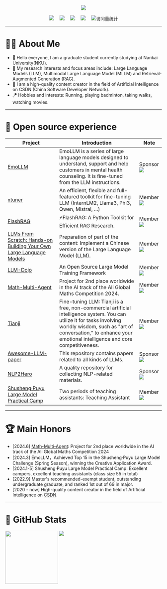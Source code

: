 <div align="center">
  
  <!-- dynamic typing effect 动态打字效果 -->
  <div>
    <a href="https://blog.sunguoqi.com/">
      <img src="https://readme-typing-svg.demolab.com?font=Fira+Code&pause=1000&width=435&lines=Have a pleasant day!&center=true&size=27" />
    </a>
  </div>

 

  <!-- for beauty 留个空行好看点 -->
  <div>&nbsp;</div>
  
  <!-- profile logo 个人资料徽标 -->
  <div>
    <a href="https://blog.csdn.net/qq_49821869?spm=1000.2115.3001.5343"><img src="https://img.shields.io/badge/Website-BLOG-blue" /></a>&emsp;
    <a href="https://space.bilibili.com/474355405?spm_id_from=333.1007.0.0"><img src="https://img.shields.io/badge/Bilibili-Bilibili-ff69b4" /></a>&emsp;
    <a href="https://www.zhihu.com/people/grit-35-86"><img src="https://img.shields.io/badge/Zhihu-Zhihu-blue" /></a>&emsp;
    <a href="https://www.yuque.com/ajupyter"><img src="https://img.shields.io/badge/yuque-Yuque-green" /></a>&emsp;
    <!-- visitor statistics logo 访问量统计徽标 -->
    <img src="https://komarev.com/ghpvc/?username=aJupyter&label=Views&color=0e75b6&style=flat" alt="访问量统计" />
  </div>
  
</div>

----

#   👨‍🎓 About Me
- 👋 Hello everyone, I am a graduate student currently studying at Nankai University(NKU).
- 💬 My research interests and focus areas include: Large Language Models (LLM), Multimodal Large Language Model (MLLM) and Retrieval-Augmented Generation (RAG).
- 📖 I am a high-quality content creator in the field of Artificial Intelligence on CSDN (China Software Developer Network).
- 🪁 Hobbies and interests: Running, playing badminton, taking walks, watching movies.
----

# 🌼 Open source experience
| Project | Introduction | Note |
| ----------- | ----------- | ----------- |
| [EmoLLM](https://github.com/SmartFlowAI/EmoLLM)  | EmoLLM is a series of large language models designed to understand, support and help customers in mental health counseling. It is fine-tuned from the LLM instructions. | Sponsor ![](https://img.shields.io/github/stars/SmartFlowAI/EmoLLM?style=social)|
| [xtuner](https://github.com/InternLM/xtuner)  | An efficient, flexible and full-featured toolkit for fine-tuning LLM (InternLM2, Llama3, Phi3, Qwen, Mistral, ...) | Member ![](https://img.shields.io/github/stars/InternLM/xtuner?style=social) |
| [FlashRAG](https://github.com/RUC-NLPIR/FlashRAG)  | ⚡FlashRAG: A Python Toolkit for Efficient RAG Research.| Member ![](https://img.shields.io/github/stars/RUC-NLPIR/FlashRAG?style=social) |
| [LLMs From Scratch: Hands-on Building Your Own Large Language Models](https://github.com/datawhalechina/llms-from-scratch-cn)  | Preparation of part of the content: Implement a Chinese version of the Large Language Model (LLM).| Member ![](https://img.shields.io/github/stars/datawhalechina/llms-from-scratch-cn?style=social) |
| [LLM-Dojo](https://github.com/mst272/LLM-Dojo) | An Open Source Large Model Training Framework| Member ![](https://img.shields.io/github/stars/mst272/LLM-Dojo?style=social)|
| [Math-Multi-Agent](https://github.com/isaacJinyu/Math-Multi-Agent)  | Project for 2nd place worldwide in the AI track of the Ali Global Maths Competition 2024.| Member ![](https://img.shields.io/github/stars/isaacJinyu/Math-Multi-Agent?style=social) |
| [Tianji](https://github.com/SocialAI-tianji/Tianji)  | Fine-tuning LLM: Tianji is a free, non-commercial artificial intelligence system. You can utilize it for tasks involving worldly wisdom, such as "art of conversation," to enhance your emotional intelligence and core competitiveness. | Member ![](https://img.shields.io/github/stars/SocialAI-tianji/Tianji?style=social)|
| [Awesome-LLM-paper](https://github.com/aJupyter/Awesome-LLM-paper)  | This repository contains papers related to all kinds of LLMs. | Sponsor ![](https://img.shields.io/github/stars/aJupyter/Awesome-LLM-paper?style=social)|
| [NLP2Hero](https://github.com/aJupyter/NLP2Hero)  | A quality repository for collecting NLP-related materials. | Sponsor ![](https://img.shields.io/github/stars/aJupyter/NLP2Hero?style=social)|
| [Shusheng·Puyu Large Model Practical Camp](https://github.com/InternLM/tutorial/)  | Two periods of teaching assistants: Teaching Assistant | Member ![](https://img.shields.io/github/stars/InternLM/tutorial?style=social) |

----


# 🏆 Main Honors
- [2024.6] [Math-Multi-Agent](https://github.com/isaacJinyu/Math-Multi-Agent): Project for 2nd place worldwide in the AI track of the Ali Global Maths Competition 2024
- [2024.3] EmoLLM，Achieved Top 15 in the Shusheng·Puyu Large Model Challenge (Spring Season), winning the Creative Application Award.
- [2024.1-5] Shusheng·Puyu Large Model Practical Camp: Excellent campers, excellent teaching assistants (class size 55 in total)
- [2022.9] Master's recommended-exempt student, outstanding undergraduate graduate, and ranked 1st out of 69 in major.
- [2020 - now] High-quality content creator in the field of Artificial Intelligence on [CSDN](https://blog.csdn.net/qq_49821869?spm=1000.2115.3001.5343).

----

#  🤗 GitHub Stats 
<div>
  <img height="170" align="left" src="https://github-readme-stats.vercel.app/api?username=aJupyter&show_icons=true&theme=light" />
  <img src="https://github-readme-stats.vercel.app/api/top-langs/?username=aJupyter&hide_langs_below=1&theme=default&line_height=27&layout=compact" />
</div>
